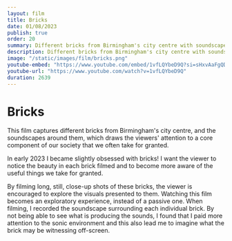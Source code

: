 ```yaml
---
layout: film
title: Bricks
date: 01/08/2023
publish: true
order: 20
summary: Different bricks from Birmingham's city centre with soundscapes surrounding them
description: Different bricks from Birmingham's city centre with soundscapes surrounding them.
image: "/static/images/film/bricks.png"
youtube-embed: "https://www.youtube.com/embed/1vfLQYbeD9Q?si=sHxvAaFgQD1zxmmp"
youtube-url: "https://www.youtube.com/watch?v=1vfLQYbeD9Q"
duration: 2639
---
```


# Bricks

This film captures different bricks from Birmingham's city centre, and the soundscapes around them, which draws the viewers' attention to a core component of our society that we often take for granted.



In early 2023 I became slightly obsessed with bricks! I want the viewer to notice the beauty in each brick filmed and to become more aware of the useful things we take for granted.

By filming long, still, close-up shots of these bricks, the viewer is encouraged to explore the visuals presented to them. Watching this film becomes an exploratory experience, instead of a passive one. When filming, I recorded the soundscape surrounding each individual brick. By not being able to see what is producing the sounds, I found that I paid more attention to the sonic environment and this also lead me to imagine what the brick may be witnessing off-screen.

